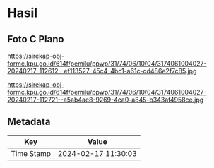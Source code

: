 # Hasil

## Foto C Plano

https://sirekap-obj-formc.kpu.go.id/614f/pemilu/ppwp/31/74/06/10/04/3174061004027-20240217-112612--ef113527-45c4-4bc1-a61c-cd486e2f7c85.jpg

https://sirekap-obj-formc.kpu.go.id/614f/pemilu/ppwp/31/74/06/10/04/3174061004027-20240217-112721--a5ab4ae8-9269-4ca0-a845-b343af4958ce.jpg


## Metadata

| Key        | Value               |
| ---------- | ------------------- |
| Time Stamp | 2024-02-17 11:30:03 |



